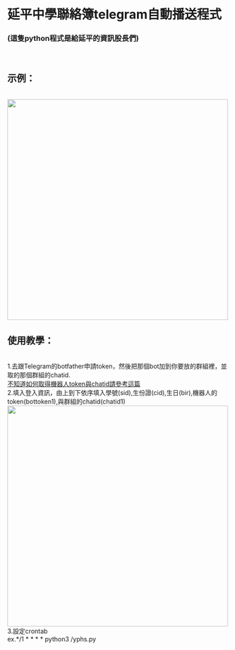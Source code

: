 # 延平中學聯絡簿telegram自動播送程式
<h3>(這隻python程式是給延平的資訊股長們)</h3><br>
<h2>示例：</h2><br>
<img src="https://github.com/chenliTW/yphshomeworkbot/raw/master/pic/run.png" height="500"><br>
<h2>使用教學：</h2><br>
1.去跟Telegram的botfather申請token，然後把那個bot加到你要放的群組裡，並取的那個群組的chatid.<br>
<a href="https://chenlitw.github.io/telegram-bot/2019/01/16/telegram-bot-hello-world.html" target="_blank" title="">不知道如何取得機器人token與chatid請參考這篇</a><br>
2.填入登入資訊，由上到下依序填入學號(sid),生份證(cid),生日(bir),機器人的token(bottoken1),與群組的chatid(chatid1)<br>
<img src="https://github.com/chenliTW/yphshomeworkbot/raw/master/pic/setup.png" width="500">
<br>
3.設定crontab<br>
ex.*/1 * * * * python3 /yphs.py
